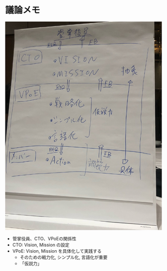 # 議論メモ

![VPoEとCTO.jpg](VPoEとCTO.jpg)

- 管掌役員、CTO、VPoEの関係性
- CTO: Vision, Mission の設定
- VPoE: Vision, Mission を具体化して実践する
  - そのための戦力化, シンプル化, 言語化が重要
  - 「仮説力」
